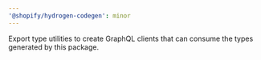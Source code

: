 ```yaml
---
'@shopify/hydrogen-codegen': minor
---
```


Export type utilities to create GraphQL clients that can consume the types generated by this package.
